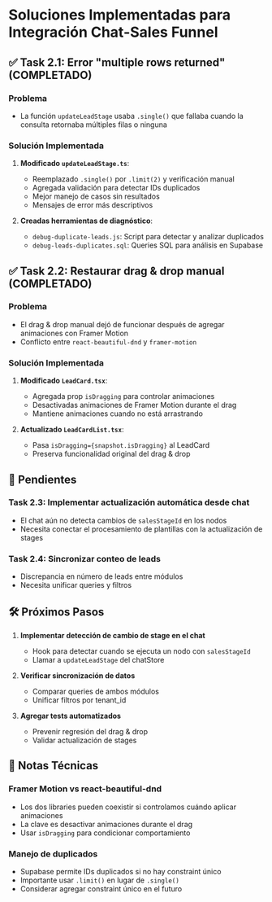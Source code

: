 # Soluciones Implementadas para Integración Chat-Sales Funnel

## ✅ Task 2.1: Error "multiple rows returned" (COMPLETADO)

### Problema
- La función `updateLeadStage` usaba `.single()` que fallaba cuando la consulta retornaba múltiples filas o ninguna

### Solución Implementada
1. **Modificado `updateLeadStage.ts`**:
   - Reemplazado `.single()` por `.limit(2)` y verificación manual
   - Agregada validación para detectar IDs duplicados
   - Mejor manejo de casos sin resultados
   - Mensajes de error más descriptivos

2. **Creadas herramientas de diagnóstico**:
   - `debug-duplicate-leads.js`: Script para detectar y analizar duplicados
   - `debug-leads-duplicates.sql`: Queries SQL para análisis en Supabase

## ✅ Task 2.2: Restaurar drag & drop manual (COMPLETADO)

### Problema
- El drag & drop manual dejó de funcionar después de agregar animaciones con Framer Motion
- Conflicto entre `react-beautiful-dnd` y `framer-motion`

### Solución Implementada
1. **Modificado `LeadCard.tsx`**:
   - Agregada prop `isDragging` para controlar animaciones
   - Desactivadas animaciones de Framer Motion durante el drag
   - Mantiene animaciones cuando no está arrastrando

2. **Actualizado `LeadCardList.tsx`**:
   - Pasa `isDragging={snapshot.isDragging}` al LeadCard
   - Preserva funcionalidad original del drag & drop

## 🚧 Pendientes

### Task 2.3: Implementar actualización automática desde chat
- El chat aún no detecta cambios de `salesStageId` en los nodos
- Necesita conectar el procesamiento de plantillas con la actualización de stages

### Task 2.4: Sincronizar conteo de leads
- Discrepancia en número de leads entre módulos
- Necesita unificar queries y filtros

## 🛠️ Próximos Pasos

1. **Implementar detección de cambio de stage en el chat**
   - Hook para detectar cuando se ejecuta un nodo con `salesStageId`
   - Llamar a `updateLeadStage` del chatStore

2. **Verificar sincronización de datos**
   - Comparar queries de ambos módulos
   - Unificar filtros por tenant_id

3. **Agregar tests automatizados**
   - Prevenir regresión del drag & drop
   - Validar actualización de stages

## 📝 Notas Técnicas

### Framer Motion vs react-beautiful-dnd
- Los dos libraries pueden coexistir si controlamos cuándo aplicar animaciones
- La clave es desactivar animaciones durante el drag
- Usar `isDragging` para condicionar comportamiento

### Manejo de duplicados
- Supabase permite IDs duplicados si no hay constraint único
- Importante usar `.limit()` en lugar de `.single()`
- Considerar agregar constraint único en el futuro